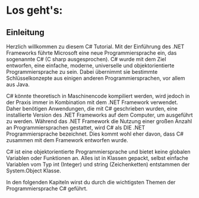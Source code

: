# Los geht's:

## Einleitung

Herzlich willkommen zu diesem C# Tutorial. Mit der Einführung des .NET Frameworks führte Microsoft eine neue Programmiersprache ein, das sogenannte C# (C sharp ausgesprochen). C# wurde mit dem Ziel entworfen, eine einfache, moderne, universelle und objektorientierte Programmiersprache zu sein. Dabei übernimmt sie bestimmte Schlüsselkonzepte aus einigen anderen Programmiersprachen, vor allem aus Java.

C# könnte theoretisch in Maschinencode kompiliert werden, wird jedoch in der Praxis immer in Kombination mit dem .NET Framework verwendet. Daher benötigen Anwendungen, die mit C# geschrieben wurden, eine installierte Version des .NET Frameworks auf dem Computer, um ausgeführt zu werden. Während das .NET Framework die Nutzung einer großen Anzahl an Programmiersprachen gestattet, wird C# als DIE .NET Programmiersprache bezeichnet. Dies kommt wohl eher davon, dass C# zusammen mit dem Framework entworfen wurde.

C# ist eine objektorientierte Programmiersprache und bietet keine globalen Variablen oder Funktionen an. Alles ist in Klassen gepackt, selbst einfache Variablen vom Typ int (Integer) und string (Zeichenketten) entstammen der System.Object Klasse.

In den folgenden Kapiteln wirst du durch die wichtigsten Themen der Programmiersprache C# geführt.